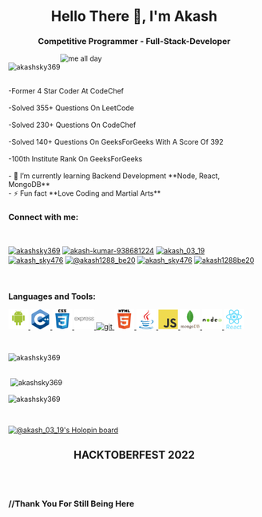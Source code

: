 <h1 align="center">Hello There 👋, I'm Akash</h1>
<h3 align="center">Competitive Programmer - Full-Stack-Developer</h3>


<img align = "right" alt ="me all day" width = "400" src = "https://www.bing.com/th/id/OGC.b8621d221ed49bf3bf0abcb7e7efee87?pid=1.7&rurl=https%3a%2f%2fcdn.dribbble.com%2fusers%2f1019864%2fscreenshots%2f3079099%2fcodeloop.gif&ehk=1pUq2QV7aTpjkq3DC6ewAWbipixbWFCWbd4Wso5U3WE%3d">
<p align="left"> <img src="https://komarev.com/ghpvc/?username=akashsky369&label=Profile%20views&color=0e75b6&style=flat" alt="akashsky369" /> </p>
<br>
-Former 4 Star Coder At CodeChef
<br><br>
-Solved 355+ Questions On LeetCode
<br><br>
-Solved 230+ Questions On CodeChef
<br><br>
-Solved 140+ Questions On GeeksForGeeks With A Score Of 392
<br><br>
-100th Institute Rank On GeeksForGeeks
<br><br>
- 🌱 I’m currently learning Backend Development **Node, React, MongoDB**

<br>
- ⚡ Fun fact **Love Coding and Martial Arts**

<br>
<!-- BLOG-POST-LIST:START -->
<!-- BLOG-POST-LIST:END -->

<h3 align="left">Connect with me:</h3>
<br>
<p align="left">
<a href="https://dev.to/akashsky369" target="blank"><img align="center" src="https://raw.githubusercontent.com/rahuldkjain/github-profile-readme-generator/master/src/images/icons/Social/devto.svg" alt="akashsky369" height="30" width="40" /></a>
<a href="https://linkedin.com/in/akash-kumar-938681224" target="blank"><img align="center" src="https://raw.githubusercontent.com/rahuldkjain/github-profile-readme-generator/master/src/images/icons/Social/linked-in-alt.svg" alt="akash-kumar-938681224" height="30" width="40" /></a>
<a href="https://instagram.com/akash_03_19" target="blank"><img align="center" src="https://raw.githubusercontent.com/rahuldkjain/github-profile-readme-generator/master/src/images/icons/Social/instagram.svg" alt="akash_03_19" height="30" width="40" /></a>
<a href="https://www.codechef.com/users/akash_sky476" target="blank"><img align="center" src="https://cdn.jsdelivr.net/npm/simple-icons@3.1.0/icons/codechef.svg" alt="akash_sky476" height="30" width="40" /></a>
<a href="https://www.hackerrank.com/@akash1288_be20" target="blank"><img align="center" src="https://raw.githubusercontent.com/rahuldkjain/github-profile-readme-generator/master/src/images/icons/Social/hackerrank.svg" alt="@akash1288_be20" height="30" width="40" /></a>
<a href="https://www.leetcode.com/akash_sky476" target="blank"><img align="center" src="https://raw.githubusercontent.com/rahuldkjain/github-profile-readme-generator/master/src/images/icons/Social/leet-code.svg" alt="akash_sky476" height="30" width="40" /></a>
<a href="https://auth.geeksforgeeks.org/user/akash1288be20" target="blank"><img align="center" src="https://raw.githubusercontent.com/rahuldkjain/github-profile-readme-generator/master/src/images/icons/Social/geeks-for-geeks.svg" alt="akash1288be20" height="30" width="40" /></a>
</p>

<br>
<h3 align="left">Languages and Tools:</h3>
<p align="left"> <a href="https://developer.android.com" target="_blank" rel="noreferrer"> <img src="https://raw.githubusercontent.com/devicons/devicon/master/icons/android/android-original-wordmark.svg" alt="android" width="40" height="40"/> </a> <a href="https://www.w3schools.com/cpp/" target="_blank" rel="noreferrer"> <img src="https://raw.githubusercontent.com/devicons/devicon/master/icons/cplusplus/cplusplus-original.svg" alt="cplusplus" width="40" height="40"/> </a> <a href="https://www.w3schools.com/css/" target="_blank" rel="noreferrer"> <img src="https://raw.githubusercontent.com/devicons/devicon/master/icons/css3/css3-original-wordmark.svg" alt="css3" width="40" height="40"/> </a> <a href="https://expressjs.com" target="_blank" rel="noreferrer"> <img src="https://raw.githubusercontent.com/devicons/devicon/master/icons/express/express-original-wordmark.svg" alt="express" width="40" height="40"/> </a> <a href="https://git-scm.com/" target="_blank" rel="noreferrer"> <img src="https://www.vectorlogo.zone/logos/git-scm/git-scm-icon.svg" alt="git" width="40" height="40"/> </a> <a href="https://www.w3.org/html/" target="_blank" rel="noreferrer"> <img src="https://raw.githubusercontent.com/devicons/devicon/master/icons/html5/html5-original-wordmark.svg" alt="html5" width="40" height="40"/> </a> <a href="https://www.java.com" target="_blank" rel="noreferrer"> <img src="https://raw.githubusercontent.com/devicons/devicon/master/icons/java/java-original.svg" alt="java" width="40" height="40"/> </a> <a href="https://developer.mozilla.org/en-US/docs/Web/JavaScript" target="_blank" rel="noreferrer"> <img src="https://raw.githubusercontent.com/devicons/devicon/master/icons/javascript/javascript-original.svg" alt="javascript" width="40" height="40"/> </a> <a href="https://www.mongodb.com/" target="_blank" rel="noreferrer"> <img src="https://raw.githubusercontent.com/devicons/devicon/master/icons/mongodb/mongodb-original-wordmark.svg" alt="mongodb" width="40" height="40"/> </a> <a href="https://nodejs.org" target="_blank" rel="noreferrer"> <img src="https://raw.githubusercontent.com/devicons/devicon/master/icons/nodejs/nodejs-original-wordmark.svg" alt="nodejs" width="40" height="40"/> </a> <a href="https://reactjs.org/" target="_blank" rel="noreferrer">
  <img src="https://raw.githubusercontent.com/devicons/devicon/master/icons/react/react-original-wordmark.svg" alt="react" width="40" height="40"/> </a> </p>
<br>
<p><img align="left" src="https://github-readme-stats.vercel.app/api/top-langs?username=akashsky369&show_icons=true&locale=en&layout=compact" alt="akashsky369" /></p>
<br>
<br>
<p>&nbsp;<img align="center" src="https://github-readme-stats.vercel.app/api?username=akashsky369&show_icons=true&locale=en" alt="akashsky369" /></p>
<p><img align="center" src="https://github-readme-streak-stats.herokuapp.com/?user=akashsky369&" alt="akashsky369" /></p>


<br>

[![@akash_03_19's Holopin board](https://holopin.me/akash_03_19)](https://holopin.io/@akash_03_19)
<h2 align="center">HACKTOBERFEST 2022 </h2><br><br>
<h3>//Thank You For Still Being Here</h3>
